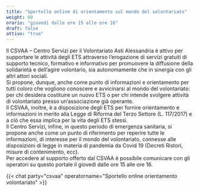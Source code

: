 ```yaml
---
title: "Sportello online di orientamento sul mondo del volontariato"
weight: 60
orario: "giovedì dalle ore 15 alle ore 16"
draft: false
attivo: "true"
---
```


Il CSVAA – Centro Servizi per il Volontariato Asti Alessandria è attivo per supportare le attività degli ETS attraverso l’erogazione di servizi gratuiti di supporto tecnico, formativo e informativo per promuovere la diffusione della solidarietà e dell’agire volontario, sia autonomamente che in sinergia con gli altri attori sociali.  
Si propone, dunque, anche come punto di informazioni e orientamento per tutti coloro che vogliono conoscere e avvicinarsi al mondo del volontariato: per chi desidera costituire un nuovo ETS o per chi intende svolgere attività di volontariato presso un’associazione già operante.  
Il CSVAA, inoltre, è a disposizione degli ETS per fornire orientamento e informazioni in merito alla Legge di Riforma del Terzo Settore (L. 117/2017) e a ciò che essa implica per la vita degli ETS stessi.  
Il Centro Servizi, infine, in questo periodo di emergenza sanitaria, si propone anche come un punto di riferimento per reperire tutte le informazioni, di interesse per il mondo del volontariato, connesse alle disposizioni di legge in materia di pandemia da Covid 19 (Decreti Ristori, misure di contenimento, ecc).  
Per accedere al supporto offerto dal CSVAA è possibile comunicare con gli operatori su questo portale il giovedì dalle ore 15 alle ore 16.

{{< chat party="csvaa" operatorname="Sportello online orientamento volontariato" >}}
